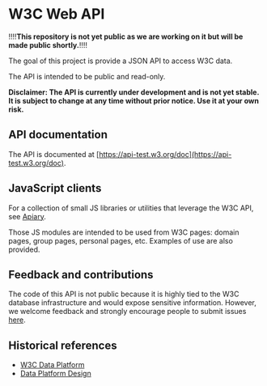 # W3C Web API

!!!!**This repository is not yet public as we are working on it but will be made public shortly.**!!!!

The goal of this project is provide a JSON API to access W3C data.

The API is intended to be public and read-only.

**Disclaimer: The API is currently under development and is not yet stable. It is subject to change at any time without prior notice. Use it at your own risk.**

## API documentation

The API is documented at [https://api-test.w3.org/doc](https://api-test.w3.org/doc).

## JavaScript clients

For a collection of small JS libraries or utilities that leverage the W3C API, see [Apiary](https://github.com/w3c/apiary).

Those JS modules are intended to be used from W3C pages: domain pages, group pages, personal pages, etc.
Examples of use are also provided.

## Feedback and contributions

The code of this API is not public because it is highly tied to the W3C database infrastructure and would expose sensitive information. However, we welcome feedback and strongly encourage people to submit issues [here](https://github.com/w3c/w3c-api/issues).

## Historical references

* [W3C Data Platform](http://w3c.github.io/w3c-api/data-platform.html)
* [Data Platform Design](http://w3c.github.io/w3c-api/data-platform-design.html)
